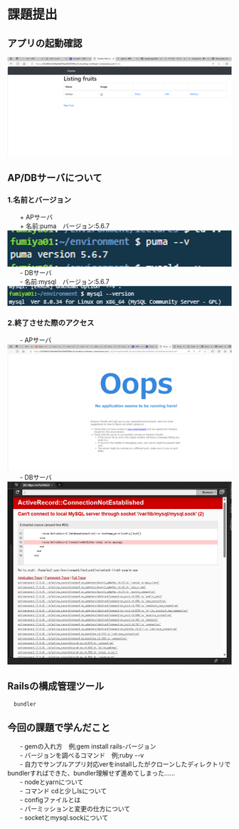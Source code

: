 # 課題提出
## アプリの起動確認
![サンプルアプリ](./1app.png)

## AP/DBサーバについて
### 1.名前とバージョン
　　+ APサーバ  
　　+ 名前:puma　バージョン:5.6.7  
![サンプルアプリ](./2puma-v.png)  
　　- DBサーバ  
　　- 名前:mysql　バージョン:5.6.7  
![サンプルアプリ](./3mysql-v.png)
### 2.終了させた際のアクセス
　　- APサーバ  
![サンプルアプリ](./4APstop.png)  
　　- DBサーバ  
![サンプルアプリ](./5DBstop.png)  

## Railsの構成管理ツール
      bundler

## 今回の課題で学んだこと
　　- gemの入れ方　例;gem install rails-バージョン  
　　- バージョンを調べるコマンド　例;ruby --v  
　　- 自力でサンプルアプリ対応verをinstallしたがクローンしたディレクトリでbundlerすればできた、bundler理解せず進めてしまった……  
　　- nodeとyarnについて  
　　- コマンド cdと少しlsについて  
　　- configファイルとは  
　　- パーミッションと変更の仕方について  
　　- socketとmysql.sockについて
